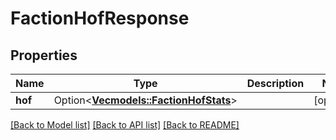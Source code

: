 # FactionHofResponse

## Properties

Name | Type | Description | Notes
------------ | ------------- | ------------- | -------------
**hof** | Option<[**Vec<models::FactionHofStats>**](FactionHofStats.md)> |  | [optional]

[[Back to Model list]](../README.md#documentation-for-models) [[Back to API list]](../README.md#documentation-for-api-endpoints) [[Back to README]](../README.md)


